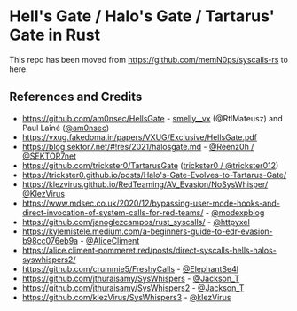 # Hell's Gate / Halo's Gate / Tartarus' Gate in Rust

This repo has been moved from https://github.com/memN0ps/syscalls-rs to 
here.

## References and Credits

* https://github.com/am0nsec/HellsGate - [smelly__vx](https://twitter.com/smelly__vx) (@RtlMateusz) and Paul Laîné ([@am0nsec](https://twitter.com/am0nsec))
* https://vxug.fakedoma.in/papers/VXUG/Exclusive/HellsGate.pdf
* https://blog.sektor7.net/#!res/2021/halosgate.md - [@Reenz0h / @SEKTOR7net](https://twitter.com/SEKTOR7net)
* https://github.com/trickster0/TartarusGate ([trickster0 / @trickster012](https://twitter.com/trickster012))
* https://trickster0.github.io/posts/Halo's-Gate-Evolves-to-Tartarus-Gate/
* https://klezvirus.github.io/RedTeaming/AV_Evasion/NoSysWhisper/ [@KlezVirus](https://twitter.com/KlezVirus)
* https://www.mdsec.co.uk/2020/12/bypassing-user-mode-hooks-and-direct-invocation-of-system-calls-for-red-teams/ - [@modexpblog](https://twitter.com/modexpblog)
* https://github.com/janoglezcampos/rust_syscalls/ - [@httpyxel](https://twitter.com/httpyxel)
* https://kylemistele.medium.com/a-beginners-guide-to-edr-evasion-b98cc076eb9a - [@AliceCliment](https://twitter.com/AliceCliment)
* https://alice.climent-pommeret.red/posts/direct-syscalls-hells-halos-syswhispers2/
* https://github.com/crummie5/FreshyCalls - [@ElephantSe4l](https://twitter.com/ElephantSe4l)
* https://github.com/jthuraisamy/SysWhispers - [@Jackson_T](https://twitter.com/Jackson_T)
* https://github.com/jthuraisamy/SysWhispers2 - [@Jackson_T](https://twitter.com/Jackson_T)
* https://github.com/klezVirus/SysWhispers3 - [@klezVirus](https://twitter.com/KlezVirus)
